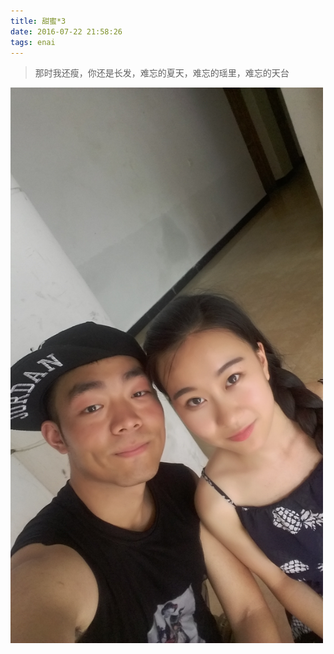 ```yaml
---
title: 甜蜜*3
date: 2016-07-22 21:58:26
tags: enai
---
```


>  那时我还瘦，你还是长发，难忘的夏天，难忘的瑶里，难忘的天台

<img src="https://raw.githubusercontent.com/youcoward/images/master/4.jpg"  width="500">
